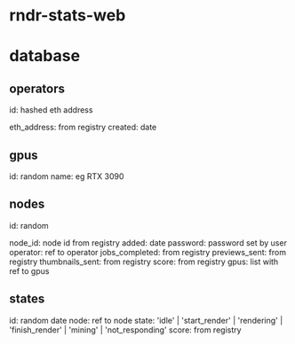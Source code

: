 # rndr-stats-web

# database

## operators

id: hashed eth address

eth_address: from registry
created: date

## gpus

id: random
name: eg RTX 3090

## nodes 
id: random

node_id: node id from registry
added: date
password: password set by user
operator: ref to operator
jobs_completed: from registry
previews_sent: from registry
thumbnails_sent: from registry
score: from registry
gpus: list with ref to gpus

## states

id: random
date
node: ref to node
state: 'idle' | 'start_render' | 'rendering' | 'finish_render' | 'mining' | 'not_responding'
score: from registry